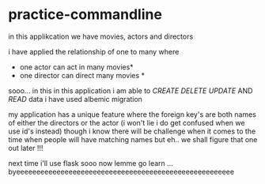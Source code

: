 # practice-commandline

in this applikcation we have movies, actors and directors

i have applied the relationship of one to many where 
* one actor can act in many movies*
* one director can direct many movies *

sooo... in this 
in this application i am able to *CREATE* *DELETE* *UPDATE* AND *READ* data
 i have used albemic migration 

 my application has a unique feature where the foreign key's are both names of either the directors or the actor (i won't lie i do get confused when we use id's instead) though i know there will be challenge when it comes to the time when people will have matching names but eh.. we shall figure that one out later !!!

 next time i'll use flask sooo now lemme go learn ... byeeeeeeeeeeeeeeeeeeeeeeeeeeeeeeeeeeeeeeeeeeeeeeeeeeeeee  
  

